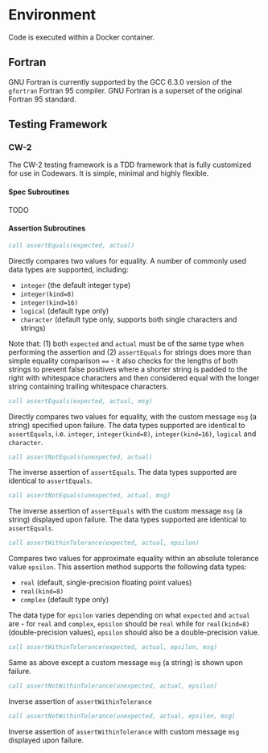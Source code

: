 # Environment

Code is executed within a Docker container.

## Fortran

GNU Fortran is currently supported by the GCC 6.3.0 version of the `gfortran` Fortran 95 compiler.  GNU Fortran is a superset of the original Fortran 95 standard.

## Testing Framework

### CW-2

The CW-2 testing framework is a TDD framework that is fully customized for use in Codewars.  It is simple, minimal and highly flexible.

#### Spec Subroutines

TODO

#### Assertion Subroutines

```fortran
call assertEquals(expected, actual)
```

Directly compares two values for equality.  A number of commonly used data types are supported, including:

- `integer` (the default integer type)
- `integer(kind=8)`
- `integer(kind=16)`
- `logical` (default type only)
- `character` (default type only, supports both single characters and strings)

Note that: (1) both `expected` and `actual` must be of the same type when performing the assertion and (2) `assertEquals` for strings does more than simple equality comparison `==` - it also checks for the lengths of both strings to prevent false positives where a shorter string is padded to the right with whitespace characters and then considered equal with the longer string containing trailing whitespace characters.

```fortran
call assertEquals(expected, actual, msg)
```

Directly compares two values for equality, with the custom message `msg` (a string) specified upon failure.  The data types supported are identical to `assertEquals`, i.e. `integer`, `integer(kind=8)`, `integer(kind=16)`, `logical` and `character`.

```fortran
call assertNotEquals(unexpected, actual)
```

The inverse assertion of `assertEquals`.  The data types supported are identical to `assertEquals`.

```fortran
call assertNotEquals(unexpected, actual, msg)
```

The inverse assertion of `assertEquals` with the custom message `msg` (a string) displayed upon failure.  The data types supported are identical to `assertEquals`.

```fortran
call assertWithinTolerance(expected, actual, epsilon)
```

Compares two values for approximate equality within an absolute tolerance value `epsilon`.  This assertion method supports the following data types:

- `real` (default, single-precision floating point values)
- `real(kind=8)`
- `complex` (default type only)

The data type for `epsilon` varies depending on what `expected` and `actual` are - for `real` and `complex`, `epsilon` should be `real` while for `real(kind=8)` (double-precision values), `epsilon` should also be a double-precision value.

```fortran
call assertWithinTolerance(expected, actual, epsilon, msg)
```

Same as above except a custom message `msg` (a string) is shown upon failure.

```fortran
call assertNotWithinTolerance(unexpected, actual, epsilon)
```

Inverse assertion of `assertWithinTolerance`

```fortran
call assertNotWithinTolerance(unexpected, actual, epsilon, msg)
```

Inverse assertion of `assertWithinTolerance` with custom message `msg` displayed upon failure.
